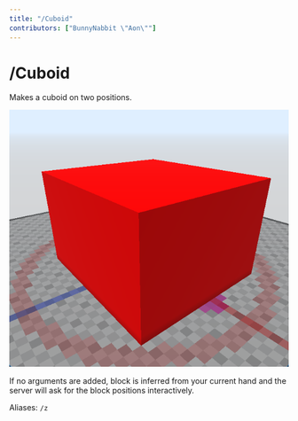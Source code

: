 ```yaml
---
title: "/Cuboid"
contributors: ["BunnyNabbit \"Aon\""]
---
```

# /Cuboid
Makes a cuboid on two positions.

![Red cuboid](./cuboid-output.webp)

If no arguments are added, block is inferred from your current hand and the server will ask for the block positions interactively.

Aliases: `/z`